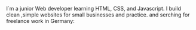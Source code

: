 I`m a junior Web developer learning HTML, CSS, and Javascript. I build clean ,simple websites for small businesses and practice.
and serching for freelance work in Germany:
